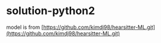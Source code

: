# solution-python2

model is from [https://github.com/kimdj98/hearsitter-ML.git](https://github.com/kimdj98/hearsitter-ML.git)
